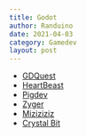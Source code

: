 ```yaml
---
title: Godot
author: Randuino
date: 2021-04-03
category: Gamedev
layout: post
---
```


- <a href="https://www.youtube.com/c/Gdquest" target="_blank">GDQuest</a>
- <a href="https://www.youtube.com/c/uheartbeast" target="_blank">HeartBeast</a>
- <a href="https://www.youtube.com/c/pigdev" target="_blank">Pigdev</a>
- <a href="https://www.youtube.com/c/ZygerGFX" target="_blank">Zyger</a>
- <a href="https://www.youtube.com/c/Miziziziz" target="_blank">Miziziziz</a>
- <a href="https://www.youtube.com/c/CrystalBit" target="_blank">Crystal Bit</a>
